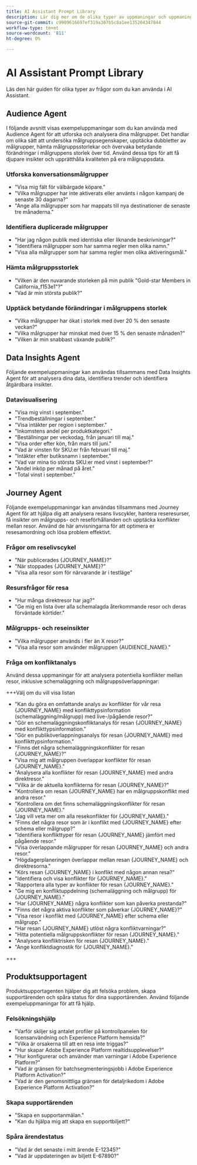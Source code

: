 ```yaml
---
title: AI Assistant Prompt Library
description: Lär dig mer om de olika typer av uppmaningar och uppmaningsmönster som du kan använda när du frågar i AI Assistant.
source-git-commit: c9909616697ef319a307b5c8a1ee135204347844
workflow-type: tm+mt
source-wordcount: '811'
ht-degree: 0%

---
```


# AI Assistant Prompt Library

Läs den här guiden för olika typer av frågor som du kan använda i AI Assistant.

## Audience Agent

I följande avsnitt visas exempeluppmaningar som du kan använda med Audience Agent för att utforska och analysera dina målgrupper. Det handlar om olika sätt att undersöka målgruppsegenskaper, upptäcka dubbletter av målgrupper, hämta målgruppsstorlekar och övervaka betydande förändringar i målgruppens storlek över tid. Använd dessa tips för att få djupare insikter och upprätthålla kvaliteten på era målgruppsdata.

### Utforska konversationsmålgrupper

- &quot;Visa mig fält för välbärgade köpare.&quot;
- &quot;Vilka målgrupper har inte aktiverats eller använts i någon kampanj de senaste 30 dagarna?&quot;
- &quot;Ange alla målgrupper som har mappats till nya destinationer de senaste tre månaderna.&quot;

### Identifiera duplicerade målgrupper

- &quot;Har jag någon publik med identiska eller liknande beskrivningar?&quot;
- &quot;Identifiera målgrupper som har samma regler men olika namn.&quot;
- &quot;Visa alla målgrupper som har samma regler men olika aktiveringsmål.&quot;

### Hämta målgruppsstorlek

- &quot;Vilken är den nuvarande storleken på min publik &quot;Gold-star Members in California_f153e1&quot;?&quot;
- &quot;Vad är min största publik?&quot;

### Upptäck betydande förändringar i målgruppens storlek

- &quot;Vilka målgrupper har ökat i storlek med över 20 % den senaste veckan?&quot;
- &quot;Vilka målgrupper har minskat med över 15 % den senaste månaden?&quot;
- &quot;Vilken är min snabbast växande publik?&quot;

## Data Insights Agent

Följande exempeluppmaningar kan användas tillsammans med Data Insights Agent för att analysera dina data, identifiera trender och identifiera åtgärdbara insikter.

### Datavisualisering

- &quot;Visa mig vinst i september.&quot;
- &quot;Trendbeställningar i september.&quot;
- &quot;Visa intäkter per region i september.&quot;
- &quot;Inkomstens andel per produktkategori.&quot;
- &quot;Beställningar per veckodag, från januari till maj.&quot;
- &quot;Visa order efter kön, från mars till juni.&quot;
- &quot;Vad är vinsten för SKU:er från februari till maj.&quot;
- &quot;Intäkter efter butiksnamn i september.&quot;
- &quot;Vad var mina tio största SKU:er med vinst i september?&quot;
- &quot;Andel inköp per månad på året.&quot;
- &quot;Total vinst i september.&quot;

## Journey Agent

Följande exempeluppmaningar kan användas tillsammans med Journey Agent för att hjälpa dig att analysera resans livscykler, hantera reseresurser, få insikter om målgrupps- och reseförhållanden och upptäcka konflikter mellan resor. Använd de här anvisningarna för att optimera er resesamordning och lösa problem effektivt.

### Frågor om reselivscykel

- &quot;När publicerades {JOURNEY_NAME}?&quot;
- &quot;När stoppades {JOURNEY_NAME}?&quot;
- &quot;Visa alla resor som för närvarande är i testläge&quot;

### Resursfrågor för resa

- &quot;Hur många direktresor har jag?&quot;
- &quot;Ge mig en lista över alla schemalagda återkommande resor och deras förväntade körtider.&quot;

### Målgrupps- och reseinsikter

- &quot;Vilka målgrupper används i fler än X resor?&quot;
- &quot;Visa alla resor som använder målgruppen {AUDIENCE_NAME}.&quot;

### Fråga om konfliktanalys

Använd dessa uppmaningar för att analysera potentiella konflikter mellan resor, inklusive schemaläggning och målgruppsöverlappningar:

+++Välj om du vill visa listan

- &quot;Kan du göra en omfattande analys av konflikter för vår resa {JOURNEY_NAME} med konflikttypsinformation (schemaläggning/målgrupp) med live-/pågående resor?&quot;
- &quot;Gör en schemaläggningskonfliktanalys för resan {JOURNEY_NAME} med konflikttypsinformation.&quot;
- &quot;Gör en publiköverlappningsanalys för resan {JOURNEY_NAME} med konflikttypsinformation.&quot;
- &quot;Finns det några schemaläggningskonflikter för resan {JOURNEY_NAME}?&quot;
- &quot;Visa mig att målgruppen överlappar konflikter för resan {JOURNEY_NAME}.&quot;
- &quot;Analysera alla konflikter för resan {JOURNEY_NAME} med andra direktresor.&quot;
- &quot;Vilka är de aktuella konflikterna för resan {JOURNEY_NAME}?&quot;
- &quot;Kontrollera om resan {JOURNEY_NAME} har en målgruppskonflikt med andra resor.&quot;
- &quot;Kontrollera om det finns schemaläggningskonflikter för resan {JOURNEY_NAME}.&quot;
- &quot;Jag vill veta mer om alla resekonflikter för {JOURNEY_NAME}.&quot;
- &quot;Finns det några resor som är i konflikt med {JOURNEY_NAME} efter schema eller målgrupp?&quot;
- &quot;Identifiera konflikttyper för resan {JOURNEY_NAME} jämfört med pågående resor.&quot;
- &quot;Visa överlappande målgrupper för resan {JOURNEY_NAME} och andra resor.&quot;
- &quot;Högdagerplaneringen överlappar mellan resan {JOURNEY_NAME} och direktresorna.&quot;
- &quot;Körs resan {JOURNEY_NAME} i konflikt med någon annan resa?&quot;
- &quot;Identifiera och visa konflikter för {JOURNEY_NAME}.&quot;
- &quot;Rapportera alla typer av konflikter för resan {JOURNEY_NAME}.&quot;
- &quot;Ge mig en konfliktuppdelning (schemaläggning och målgrupp) för {JOURNEY_NAME}.&quot;
- &quot;Har {JOURNEY_NAME} några konflikter som kan påverka prestanda?&quot;
- &quot;Finns det några aktiva konflikter som påverkar {JOURNEY_NAME}?&quot;
- &quot;Visa resor i konflikt med {JOURNEY_NAME} efter schema eller målgrupp.&quot;
- &quot;Har resan {JOURNEY_NAME} utlöst några konfliktvarningar?&quot;
- &quot;Hitta potentiella målgruppskonflikter för resan {JOURNEY_NAME}.&quot;
- &quot;Analysera konfliktrisken för resan {JOURNEY_NAME}.&quot;
- &quot;Ange konfliktdiagnostik för {JOURNEY_NAME}.&quot;

+++

## Produktsupportagent

Produktsupportagenten hjälper dig att felsöka problem, skapa supportärenden och spåra status för dina supportärenden. Använd följande exempeluppmaningar för att få hjälp.

### Felsökningshjälp

- &quot;Varför skiljer sig antalet profiler på kontrollpanelen för licensanvändning och Experience Platform hemsida?&quot;
- &quot;Vilka är orsakerna till att en resa inte triggas?&quot;
- &quot;Hur skapar Adobe Experience Platform realtidsupplevelser?&quot;
- &quot;Hur konfigurerar och använder man varningar i Adobe Experience Platform?&quot;
- &quot;Vad är gränsen för batchsegmenteringsjobb i Adobe Experience Platform Activation?&quot;
- &quot;Vad är den genomsnittliga gränsen för detaljrikedom i Adobe Experience Platform Activation?&quot;

### Skapa supportärenden

- &quot;Skapa en supportanmälan.&quot;
- &quot;Kan du hjälpa mig att skapa en supportbiljett?&quot;

### Spåra ärendestatus

- &quot;Vad är det senaste i mitt ärende E-12345?&quot;
- &quot;Vad är uppdateringen av biljett E-67890?&quot;
